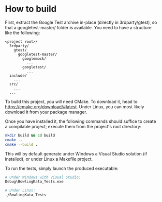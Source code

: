 # How to build

First, extract the Google Test archive in-place (directly in 3rdparty/gtest), so that a googletest-master/ folder is available. You need to have a structure like the following:
```
<project root>/
  3rdparty/
    gtest/
      googletest-master/
        googlemock/
          ...
        googletest/
          ...
  include/
    ...
  src/
    ...
  ...
```

To build this project, you will need CMake. To download it, head to https://cmake.org/download/#latest. Under Linux, you can most likely download it from your package manager.

Once you have installed it, the following commands should suffice to create a compilable project; execute them from the project's root directory:
```bash
mkdir build && cd build
cmake ..
cmake --build .
```

This will by default generate under Windows a Visual Studio solution (if installed), or under Linux a Makefile project.

To run the tests, simply launch the produced executable:
```bash
# Under Windows with Visual Studio:
Debug\BowlingKata_Tests.exe

# Under Linux:
./BowlingKata_Tests
```
